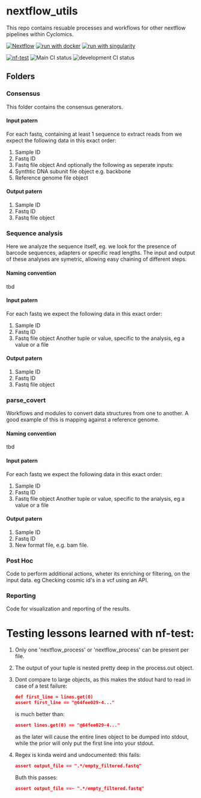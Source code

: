# nextflow_utils

This repo contains resuable processes and workflows for other nextflow pipelines within Cyclomics.

[![Nextflow](https://img.shields.io/badge/nextflow%20DSL2-%E2%89%A523.04.0-23aa62.svg)](https://www.nextflow.io/)
[![run with docker](https://img.shields.io/badge/run%20with-docker-0db7ed?labelColor=000000&logo=docker)](https://www.docker.com/)
[![run with singularity](https://img.shields.io/badge/run%20with-singularity-1d355c.svg?labelColor=000000)](https://sylabs.io/docs/)

[![nf-test](https://img.shields.io/badge/tested_with-nf--test-337ab7.svg)](https://code.askimed.com/nf-test)
![Main CI status](https://github.com/cyclomics/nextflow_utils/actions/workflows/check_input_data.yml/badge.svg)
![development CI status](https://github.com/cyclomics/nextflow_utils/actions/workflows/check_input_data.yml/badge.svg)

## Folders

### Consensus
This folder contains the consensus generators.

#### Input patern
For each fastq, containing at least 1 sequence to extract reads from we expect the following data in  this exact order:
1. Sample ID
1. Fastq ID
1. Fastq file object
And optionally the following as seperate inputs:
1. Synthtic DNA subunit file object e.g. backbone
1. Reference genome file object

#### Output patern 
1. Sample ID
1. Fastq ID
1. Fastq file object

### Sequence analysis
Here we analyze the sequence itself, eg. we look for the presence of barcode sequences, adapters or specific read lengths.
The input and output of these analyses are symetric, allowing easy chaining of different steps.

#### Naming convention
tbd

#### Input patern
For each fastq we expect the following data in  this exact order:
1. Sample ID
1. Fastq ID
1. Fastq file object
Another tuple or value, specific to the analysis, eg a value or a file

#### Output patern
1. Sample ID
1. Fastq ID
1. Fastq file object

### parse_covert
Workflows and modules to convert data structures from one to another. A good example of this is mapping against a reference genome. 

#### Naming convention
tbd

#### Input patern
For each fastq we expect the following data in  this exact order:
1. Sample ID
1. Fastq ID
1. Fastq file object
Another tuple or value, specific to the analysis, eg a value or a file

#### Output patern
1. Sample ID
1. Fastq ID
1. New format file, e.g. bam file.

### Post Hoc
Code to perform additional actions, wheter its enriching or filtering, on the input data. eg Checking cosmic id's in a vcf using an API. 

### Reporting
Code for visualization and reporting of the results.


# Testing lessons learned with nf-test:

1. Only one 'nextflow_process' or 'nextflow_process' can be present per file.
1. The output of your tuple is nested pretty deep in the process.out object.
1. Dont compare to large objects, as this makes the stdout hard to read in case of a test failure:
    ```json
    def first_line = lines.get(0)
    assert first_line == "@64fee029-4..."
    ```
    is much better than:
    ```json
    assert lines.get(0) == "@64fee029-4..."
    ```
    as the later will cause the entire lines object to be dumped into stdout, while the prior will only put the first line into your stdout.

1. Regex is kinda weird and undocumented: this fails:
    ```json
    assert output_file == ".*/empty_filtered.fastq"
    ```
    Buth this passes:
    ```json
    assert output_file ==~ ".*/empty_filtered.fastq"
    ```

